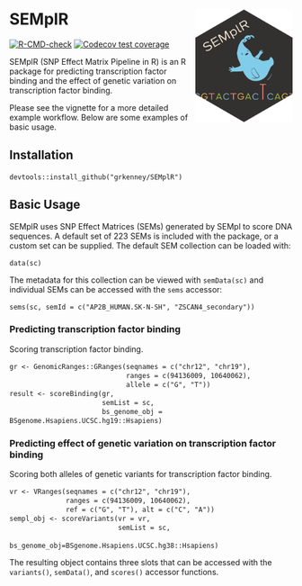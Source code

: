 # SEMplR <a href="https://grkenney.github.io/SEMplR"><img src="man/figures/SEMplR-B.png" align="right" height="200" alt="SEMplR website" style="float:right; height:200px;" /></a>

<!-- badges: start -->
[![R-CMD-check](https://github.com/tidyverse/forcats/actions/workflows/R-CMD-check.yaml/badge.svg)](https://github.com/tidyverse/forcats/actions/workflows/R-CMD-check.yaml)
[![Codecov test coverage](https://codecov.io/gh/tidyverse/forcats/branch/main/graph/badge.svg)](https://app.codecov.io/gh/tidyverse/forcats?branch=main)
<!-- badges: end -->


SEMplR (SNP Effect Matrix Pipeline in R) is an R package for predicting transcription factor binding and the effect of genetic variation on transcription factor binding.

Please see the vignette for a more detailed example workflow. Below are some examples of basic usage.

## Installation

```
devtools::install_github("grkenney/SEMplR")
```

## Basic Usage

SEMplR uses SNP Effect Matrices (SEMs) generated by SEMpl to score DNA sequences. A default set of 223 SEMs is included with the package, or a custom set can be supplied. The default SEM collection can be loaded with:

```
data(sc)
```

The metadata for this collection can be viewed with `semData(sc)` and individual SEMs can be accessed with the `sems` accessor:

```
sems(sc, semId = c("AP2B_HUMAN.SK-N-SH", "ZSCAN4_secondary"))
```

### Predicting transcription factor binding

Scoring transcription factor binding.

```
gr <- GenomicRanges::GRanges(seqnames = c("chr12", "chr19"),
                             ranges = c(94136009, 10640062), 
                             allele = c("G", "T"))
result <- scoreBinding(gr, 
                       semList = sc, 
                       bs_genome_obj = BSgenome.Hsapiens.UCSC.hg19::Hsapiens)
```

### Predicting effect of genetic variation on transcription factor binding

Scoring both alleles of genetic variants for transcription factor binding.

```
vr <- VRanges(seqnames = c("chr12", "chr19"),
              ranges = c(94136009, 10640062), 
              ref = c("G", "T"), alt = c("C", "A"))
sempl_obj <- scoreVariants(vr = vr,
                           semList = sc,
                           bs_genome_obj=BSgenome.Hsapiens.UCSC.hg38::Hsapiens)
```

The resulting object contains three slots that can be accessed with the `variants()`, `semData()`, and `scores()` accessor functions.


